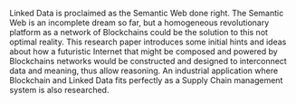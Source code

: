 Linked Data is proclaimed as the Semantic Web done right. The Semantic Web is an incomplete dream so far, but a homogeneous revolutionary platform as a network of Blockchains could be the solution to this not optimal reality. This research paper introduces some initial hints and ideas about how a futuristic Internet that might be composed and powered by Blockchains networks would be constructed and designed to interconnect data and meaning, thus allow reasoning. An industrial application where Blockchain and Linked Data fits perfectly as a Supply Chain management system is also researched.
